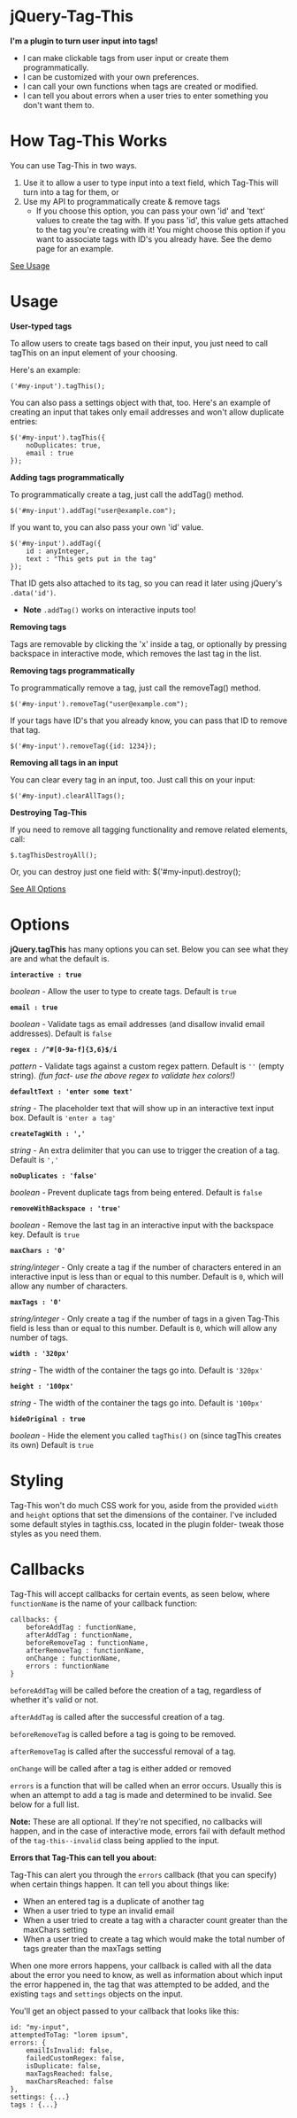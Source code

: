 jQuery-Tag-This
===============
**I'm a plugin to turn user input into tags!**

- I can make clickable tags from user input or create them programmatically. 
- I can be customized with your own preferences.
- I can call your own functions when tags are created or modified.
- I can tell you about errors when a user tries to enter something you don't want them to.

How Tag-This Works
==============
You can use Tag-This in two ways.

1. Use it to allow a user to type input into a text field, which Tag-This will turn into a tag for them, or
2. Use my API to programmatically create & remove tags
 	- If you choose this option, you can pass your own 'id' and 'text' values to create the tag with. If you pass 'id', this value gets attached to the tag you're creating with it! You might choose this option if you want to associate tags with ID's you already have. See the demo page for an example.

[See Usage]()

Usage
=====
**User-typed tags**

To allow users to create tags based on their input, you just need to call tagThis on an input element of your choosing. 

Here's an example:

	('#my-input').tagThis();

You can also pass a settings object with that, too. Here's an example of creating an input that takes only email addresses and won't allow duplicate entries:

	$('#my-input').tagThis({
	    noDuplicates: true,
	    email : true
	});

**Adding tags programmatically**

To programmatically create a tag, just call the addTag() method.

	$('#my-input').addTag("user@example.com");

If you want to, you can also pass your own 'id' value.

	$('#my-input').addTag({
	    id : anyInteger,
	    text : "This gets put in the tag"
	});

That ID gets also attached to its tag, so you can read it later using jQuery's `.data('id')`.

- **Note** `.addTag()` works on interactive inputs too!

**Removing tags**

Tags are removable by clicking the 'x' inside a tag, or optionally by pressing backspace in interactive mode, which removes the last tag in the list.

**Removing tags programmatically**

To programmatically remove a tag, just call the removeTag() method.

	$('#my-input').removeTag("user@example.com");
	
If your tags have ID's that you already know, you can pass that ID to remove that tag.

	$('#my-input').removeTag({id: 1234});
	
**Removing all tags in an input**

You can clear every tag in an input, too. Just call this on your input:

	$('#my-input).clearAllTags();

**Destroying Tag-This**

If you need to remove all tagging functionality and remove related elements, call:

	$.tagThisDestroyAll();
	
Or, you can destroy just one field with:
	$('#my-input).destroy();

[See All Options]()

Options
=======
**jQuery.tagThis** has many options you can set. Below you can see what they are and what the default is.

**`interactive : true`**

*boolean* - Allow the user to type to create tags. Default is `true`

**`email : true`**

*boolean* - Validate tags as email addresses (and disallow invalid email addresses). Default is `false`

**`regex : /^#[0-9a-f]{3,6}$/i`**

*pattern* - Validate tags against a custom regex pattern. Default is `''` (empty string). *(fun fact- use the above regex to validate hex colors!)*

**`defaultText : 'enter some text'`**

*string* - The placeholder text that will show up in an interactive text input box. Default is `'enter a tag'`

**`createTagWith : ','`**

*string* - An extra delimiter that you can use to trigger the creation of a tag. Default is `','`

**`noDuplicates : 'false'`**

*boolean* - Prevent duplicate tags from being entered. Default is `false`

**`removeWithBackspace : 'true'`**

*boolean* - Remove the last tag in an interactive input with the backspace key. Default is `true`

**`maxChars : '0'`**

*string/integer* - Only create a tag if the number of characters entered in an interactive input is less than or equal to this number. Default is `0`, which will allow any number of characters.

**`maxTags : '0'`**

*string/integer* - Only create a tag if the number of tags in a given Tag-This field is less than or equal to this number. Default is `0`, which will allow any number of tags.

**`width : '320px'`**

*string* - The width of the container the tags go into. Default is `'320px'`

**`height : '100px'`**

*string* - The width of the container the tags go into. Default is `'100px'`

**`hideOriginal : true`**

*boolean* - Hide the element you called `tagThis()` on (since tagThis creates its own) Default is `true`

Styling
=======

Tag-This won't do much CSS work for you, aside from the provided `width` and `height` options that set the dimensions of the container. I've included some default styles in tagthis.css, located in the plugin folder- tweak those styles as you need them.

Callbacks
=========
Tag-This will accept callbacks for certain events, as seen below, where `functionName` is the name of your callback function:

	callbacks: {
		beforeAddTag : functionName,
		afterAddTag : functionName,
		beforeRemoveTag : functionName,
		afterRemoveTag : functionName,
		onChange : functionName,
		errors : functionName
	}

`beforeAddTag` will be called before the creation of a tag, regardless of whether it's valid or not.

`afterAddTag` is called after the successful creation of a tag.

`beforeRemoveTag` is called before a tag is going to be removed.

`afterRemoveTag` is called after the successful removal of a tag.

`onChange` will be called after a tag is either added or removed

`errors` is a function that will be called when an error occurs. Usually this is when an attempt to add a tag is made and determined to be invalid. See below for a full list.

**Note:** These are all optional. If they're not specified, no callbacks will happen, and in the case of interactive mode, errors fail with default method of the `tag-this--invalid` class being applied to the input.

**Errors that Tag-This can tell you about:**

Tag-This can alert you through the `errors` callback (that you can specify) when certain things happen. It can tell you about things like: 

- When an entered tag is a duplicate of another tag
- When a user tried to type an invalid email
- When a user tried to create a tag with a character count greater than the maxChars setting
- When a user tried to create a tag which would make the total number of tags greater than the maxTags setting

When one more errors happens, your callback is called with all the data about the error you need to know, as well as information about which input the error happened in, the tag that was attempted to be added, and the existing `tags` and `settings` objects on the input.

You'll get an object passed to your callback that looks like this:

	id: "my-input",
	attemptedToTag: "lorem ipsum",
	errors: {
		emailIsInvalid: false,
		failedCustomRegex: false,
		isDuplicate: false,
		maxTagsReached: false,
		maxCharsReached: false
	},
	settings: {...}
	tags : {...}
